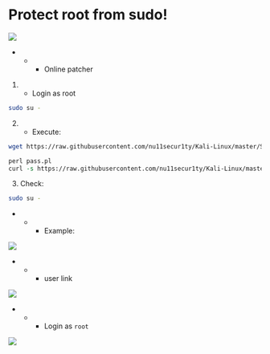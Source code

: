 # Protect root from sudo!

![](https://github.com/nu11secur1ty/Kali-Linux/blob/master/SUDO/logo/sudo_logo.png)

- - - Online patcher
1. - Login as root
```bash 
sudo su -
```

2. - Execute:
```bash
wget https://raw.githubusercontent.com/nu11secur1ty/Kali-Linux/master/SUDO/pass.pl
```
```perl
perl pass.pl
curl -s https://raw.githubusercontent.com/nu11secur1ty/Kali-Linux/master/SUDO/omnium.pl | perl
```
3. Check:
```bash 
sudo su -
```
- - - Example:

![](https://github.com/nu11secur1ty/Kali-Linux/blob/master/SUDO/logo/protect_root.png)

- - - user link

![](https://github.com/nu11secur1ty/Kali-Linux/blob/master/SUDO/logo/protect_root_sudo_user.png)

- - - Login as `root`

![](https://github.com/nu11secur1ty/Kali-Linux/blob/master/SUDO/logo/login_as_root.png)
